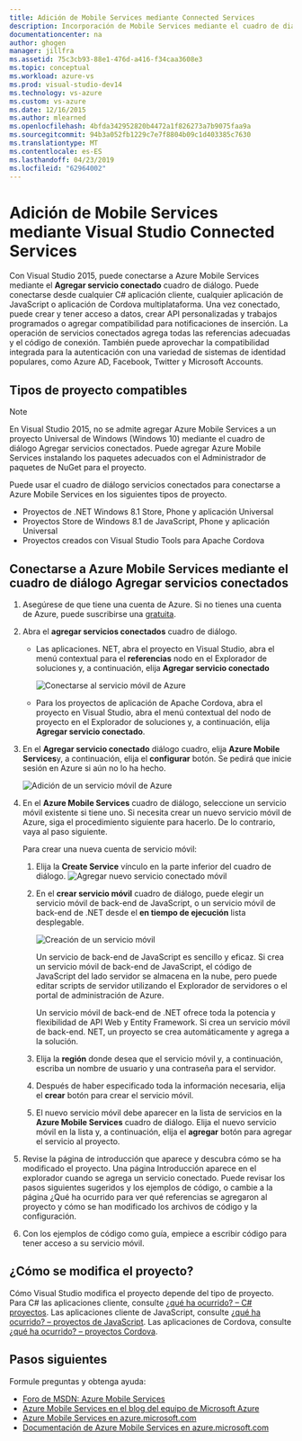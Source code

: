 ```yaml
---
title: Adición de Mobile Services mediante Connected Services
description: Incorporación de Mobile Services mediante el cuadro de diálogo de Visual Studio agregar servicios conectados
documentationcenter: na
author: ghogen
manager: jillfra
ms.assetid: 75c3cb93-88e1-476d-a416-f34caa3608e3
ms.topic: conceptual
ms.workload: azure-vs
ms.prod: visual-studio-dev14
ms.technology: vs-azure
ms.custom: vs-azure
ms.date: 12/16/2015
ms.author: mlearned
ms.openlocfilehash: 4bfda342952820b4472a1f826273a7b9075faa9a
ms.sourcegitcommit: 94b3a052fb1229c7e7f8804b09c1d403385c7630
ms.translationtype: MT
ms.contentlocale: es-ES
ms.lasthandoff: 04/23/2019
ms.locfileid: "62964002"
---
```

# <a name="adding-mobile-services-by-using-visual-studio-connected-services"></a>Adición de Mobile Services mediante Visual Studio Connected Services
Con Visual Studio 2015, puede conectarse a Azure Mobile Services mediante el **Agregar servicio conectado** cuadro de diálogo. Puede conectarse desde cualquier C# aplicación cliente, cualquier aplicación de JavaScript o aplicación de Cordova multiplataforma. Una vez conectado, puede crear y tener acceso a datos, crear API personalizadas y trabajos programados o agregar compatibilidad para notificaciones de inserción.  La operación de servicios conectados agrega todas las referencias adecuadas y el código de conexión. También puede aprovechar la compatibilidad integrada para la autenticación con una variedad de sistemas de identidad populares, como Azure AD, Facebook, Twitter y Microsoft Accounts.

## <a name="supported-project-types"></a>Tipos de proyecto compatibles
> [!NOTE]
> En Visual Studio 2015, no se admite agregar Azure Mobile Services a un proyecto Universal de Windows (Windows 10) mediante el cuadro de diálogo Agregar servicios conectados. Puede agregar Azure Mobile Services instalando los paquetes adecuados con el Administrador de paquetes de NuGet para el proyecto.
>
>

Puede usar el cuadro de diálogo servicios conectados para conectarse a Azure Mobile Services en los siguientes tipos de proyecto.

* Proyectos de .NET Windows 8.1 Store, Phone y aplicación Universal
* Proyectos Store de Windows 8.1 de JavaScript, Phone y aplicación Universal
* Proyectos creados con Visual Studio Tools para Apache Cordova

## <a name="connect-to-azure-mobile-services-using-the-add-connected-services-dialog"></a>Conectarse a Azure Mobile Services mediante el cuadro de diálogo Agregar servicios conectados
1. Asegúrese de que tiene una cuenta de Azure. Si no tienes una cuenta de Azure, puede suscribirse una [gratuita](http://go.microsoft.com/fwlink/?LinkId=518146).
2. Abra el **agregar servicios conectados** cuadro de diálogo.

   * Las aplicaciones. NET, abra el proyecto en Visual Studio, abra el menú contextual para el **referencias** nodo en el Explorador de soluciones y, a continuación, elija **Agregar servicio conectado**

        ![Conectarse al servicio móvil de Azure](./media/vs-azure-tools-connected-services-add-mobile-services/IC797635.png)
   * Para los proyectos de aplicación de Apache Cordova, abra el proyecto en Visual Studio, abra el menú contextual del nodo de proyecto en el Explorador de soluciones y, a continuación, elija **Agregar servicio conectado**.
3. En el **Agregar servicio conectado** diálogo cuadro, elija **Azure Mobile Services**y, a continuación, elija el **configurar** botón. Se pedirá que inicie sesión en Azure si aún no lo ha hecho.

    ![Adición de un servicio móvil de Azure](./media/vs-azure-tools-connected-services-add-mobile-services/IC797636.png)
4. En el **Azure Mobile Services** cuadro de diálogo, seleccione un servicio móvil existente si tiene uno. Si necesita crear un nuevo servicio móvil de Azure, siga el procedimiento siguiente para hacerlo. De lo contrario, vaya al paso siguiente.

    Para crear una nueva cuenta de servicio móvil:

   1. Elija la **Create Service** vínculo en la parte inferior del cuadro de diálogo.
       ![Agregar nuevo servicio conectado móvil](./media/vs-azure-tools-connected-services-add-mobile-services/IC797637.png)
   2. En el **crear servicio móvil** cuadro de diálogo, puede elegir un servicio móvil de back-end de JavaScript, o un servicio móvil de back-end de .NET desde el **en tiempo de ejecución** lista desplegable.

       ![Creación de un servicio móvil](./media/vs-azure-tools-connected-services-add-mobile-services/IC797638.png)

       Un servicio de back-end de JavaScript es sencillo y eficaz. Si crea un servicio móvil de back-end de JavaScript, el código de JavaScript del lado servidor se almacena en la nube, pero puede editar scripts de servidor utilizando el Explorador de servidores o el portal de administración de Azure.

       Un servicio móvil de back-end de .NET ofrece toda la potencia y flexibilidad de API Web y Entity Framework. Si crea un servicio móvil de back-end. NET, un proyecto se crea automáticamente y agrega a la solución.
   3. Elija la **región** donde desea que el servicio móvil y, a continuación, escriba un nombre de usuario y una contraseña para el servidor.
   4. Después de haber especificado toda la información necesaria, elija el **crear** botón para crear el servicio móvil.
   5. El nuevo servicio móvil debe aparecer en la lista de servicios en la **Azure Mobile Services** cuadro de diálogo. Elija el nuevo servicio móvil en la lista y, a continuación, elija el **agregar** botón para agregar el servicio al proyecto.
5. Revise la página de introducción que aparece y descubra cómo se ha modificado el proyecto. Una página Introducción aparece en el explorador cuando se agrega un servicio conectado. Puede revisar los pasos siguientes sugeridos y los ejemplos de código, o cambie a la página ¿Qué ha ocurrido para ver qué referencias se agregaron al proyecto y cómo se han modificado los archivos de código y la configuración.
6. Con los ejemplos de código como guía, empiece a escribir código para tener acceso a su servicio móvil.

## <a name="how-your-project-is-modified"></a>¿Cómo se modifica el proyecto?
Cómo Visual Studio modifica el proyecto depende del tipo de proyecto. Para C# las aplicaciones cliente, consulte [¿qué ha ocurrido? – C# proyectos](http://go.microsoft.com/fwlink/p/?LinkId=513119). Las aplicaciones cliente de JavaScript, consulte [¿qué ha ocurrido? – proyectos de JavaScript](http://go.microsoft.com/fwlink/p/?LinkId=513120). Las aplicaciones de Cordova, consulte [¿qué ha ocurrido? – proyectos Cordova](http://go.microsoft.com/fwlink/p/?LinkId=513116).

## <a name="next-steps"></a>Pasos siguientes
Formule preguntas y obtenga ayuda:

* [Foro de MSDN: Azure Mobile Services](https://social.msdn.microsoft.com/forums/azure/home?forum=azuremobile)
* [Azure Mobile Services en el blog del equipo de Microsoft Azure](https://azure.microsoft.com/blog/topics/mobile/)
* [Azure Mobile Services en azure.microsoft.com](https://azure.microsoft.com/services/mobile-services/)
* [Documentación de Azure Mobile Services en azure.microsoft.com](https://azure.microsoft.com/documentation/services/mobile-services/)

